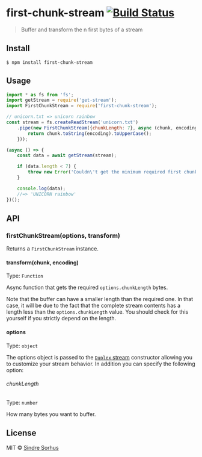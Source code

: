 # first-chunk-stream [![Build Status](https://travis-ci.org/sindresorhus/first-chunk-stream.svg?branch=master)](https://travis-ci.org/sindresorhus/first-chunk-stream)

> Buffer and transform the n first bytes of a stream


## Install

```
$ npm install first-chunk-stream
```


## Usage

```js
import * as fs from 'fs';
import getStream = require('get-stream');
import FirstChunkStream = require('first-chunk-stream');

// unicorn.txt => unicorn rainbow
const stream = fs.createReadStream('unicorn.txt')
	.pipe(new FirstChunkStream({chunkLength: 7}, async (chunk, encoding) => {
		return chunk.toString(encoding).toUpperCase();
	}));

(async () => {
	const data = await getStream(stream);

	if (data.length < 7) {
		throw new Error('Couldn\'t get the minimum required first chunk length');
	}

	console.log(data);
	//=> 'UNICORN rainbow'
})();
```


## API

### firstChunkStream(options, transform)

Returns a `FirstChunkStream` instance.

#### transform(chunk, encoding)

Type: `Function`

Async function that gets the required `options.chunkLength` bytes.

Note that the buffer can have a smaller length than the required one. In that case, it will be due to the fact that the complete stream contents has a length less than the `options.chunkLength` value. You should check for this yourself if you strictly depend on the length.

#### options

Type: `object`

The options object is passed to the [`Duplex` stream](https://nodejs.org/api/stream.html#stream_class_stream_duplex) constructor allowing you to customize your stream behavior. In addition you can specify the following option:

###### chunkLength

Type: `number`

How many bytes you want to buffer.


## License

MIT © [Sindre Sorhus](https://sindresorhus.com)
